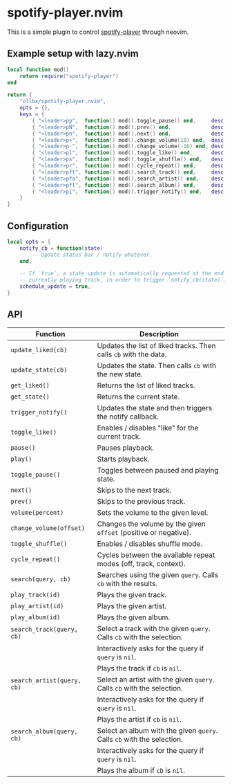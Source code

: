 # spotify-player.nvim

This is a simple plugin to control [spotify-player](https://github.com/aome510/spotify-player) through neovim.

## Example setup with lazy.nvim

```lua
local function mod()
	return require("spotify-player")
end

return {
	"ollbx/spotify-player.nvim",
	opts = {},
	keys = {
		{ "<leader>pp",  function() mod().toggle_pause() end,     desc = "Play/pause" },
		{ "<leader>pN",  function() mod().prev() end,             desc = "Previous" },
		{ "<leader>pn",  function() mod().next() end,             desc = "Next" },
		{ "<leader>p+",  function() mod().change_volume(10) end,  desc = "Volume up" },
		{ "<leader>p-",  function() mod().change_volume(-10) end, desc = "Volume down" },
		{ "<leader>pl",  function() mod().toggle_like() end,      desc = "Like" },
		{ "<leader>ps",  function() mod().toggle_shuffle() end,   desc = "Shuffle" },
		{ "<leader>pr",  function() mod().cycle_repeat() end,     desc = "Repeat" },
		{ "<leader>pft", function() mod().search_track() end,     desc = "Track" },
		{ "<leader>pfa", function() mod().search_artist() end,    desc = "Artist" },
		{ "<leader>pfl", function() mod().search_album() end,     desc = "Album" },
		{ "<leader>pi",  function() mod().trigger_notify() end,   desc = "Show info" },
	}
}
```

## Configuration

```lua
local opts = {
    notify_cb = function(state)
        -- Update status bar / notify whatever.
    end,

    -- If `true`, a state update is automatically requested at the end of the
    -- currently playing track, in order to trigger `notify_cb(state)`.
    schedule_update = true,
}
```

## API

| Function                   | Description                                                             |
| -------------------------- | ----------------------------------------------------------------------- |
| `update_liked(cb)`         | Updates the list of liked tracks. Then calls `cb` with the data.        |
| `update_state(cb)`         | Updates the state. Then calls `cb` with the new state.                  |
| `get_liked()`              | Returns the list of liked tracks.                                       |
| `get_state()`              | Returns the current state.                                              |
| `trigger_notify()`         | Updates the state and then triggers the notify callback.                |
| `toggle_like()`            | Enables / disables "like" for the current track.                        |
| `pause()`                  | Pauses playback.                                                        |
| `play()`                   | Starts playback.                                                        |
| `toggle_pause()`           | Toggles between paused and playing state.                               |
| `next()`                   | Skips to the next track.                                                |
| `prev()`                   | Skips to the previous track.                                            |
| `volume(percent)`          | Sets the volume to the given level.                                     |
| `change_volume(offset)`    | Changes the volume by the given `offset` (positive or negative).        |
| `toggle_shuffle()`         | Enables / disables shuffle mode.                                        |
| `cycle_repeat()`           | Cycles between the available repeat modes (off, track, context).        |
| `search(query, cb)`        | Searches using the given `query`. Calls `cb` with the results.          |
| `play_track(id)`           | Plays the given track.                                                  |
| `play_artist(id)`          | Plays the given artist.                                                 |
| `play_album(id)`           | Plays the given album.                                                  |
| `search_track(query, cb)`  | Select a track with the given `query`. Calls `cb` with the selection.   |
|                            | Interactively asks for the query if `query` is `nil`.                   |
|                            | Plays the track if `cb` is `nil`.                                       |
| `search_artist(query, cb)` | Select an artist with the given `query`. Calls `cb` with the selection. |
|                            | Interactively asks for the query if `query` is `nil`.                   |
|                            | Plays the artist if `cb` is `nil`.                                      |
| `search_album(query, cb)`  | Select an album with the given `query`. Calls `cb` with the selection.  |
|                            | Interactively asks for the query if `query` is `nil`.                   |
|                            | Plays the album if `cb` is `nil`.                                       |
